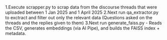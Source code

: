 1.Execute scrapper.py to scrap data from the discourse threads that were uploaded between 1 Jan 2025 and 1 April 2025
2.Next run qa_extractor.py to exctract and filter out only the relevant data (Questions asked on the threads and the replies given to them)
3.Next run generate_faiss.py - Reads the CSV, generates embeddings (via AI Pipe), and builds the FAISS index + metadata.
